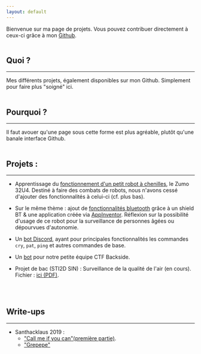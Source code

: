 ```yaml
---
layout: default
---
```


Bienvenue sur ma page de projets. Vous pouvez contribuer directement à ceux-ci grâce à mon [Github](https://github.com/M0onshadow).
<br/>
<br/>
## Quoi ?

* * * 

Mes différents projets, également disponibles sur mon Github. Simplement pour faire plus "soigné" ici.
<br/>
<br/>
## Pourquoi ?

* * * 

Il faut avouer qu'une page sous cette forme est plus agréable, plutôt qu'une banale interface Github.
<br/>
<br/>
## Projets :

* * *

- Apprentissage du [fonctionnement d'un petit robot à chenilles](https://github.com/M0onshadow/zumo32u4/tree/master/first_tests), le Zumo 32U4.
Destiné à faire des combats de robots, nous n'avons cessé d'ajouter des fonctionnalités à celui-ci (cf. plus bas).

- Sur le même thème : ajout de [fonctionnalités bluetooth](https://github.com/M0onshadow/zumo32u4/tree/master/bluetooth) grâce à un shield BT & une application créée via [AppInventor](https://appinventor.mit.edu). Réflexion sur la possibilité d'usage de ce robot pour la surveillance de personnes âgées ou dépourvues d'autonomie.

- Un [bot Discord](https://github.com/M0onshadow/discord-bot), ayant pour principales fonctionnalités les commandes `cry`, `pat`, `ping` et autres commandes de base.

- Un [bot](https://github.com/M0onshadow/Rebirth_bot) pour notre petite équipe CTF Backside.

- Projet de bac (STI2D SIN) : Surveillance de la qualité de l'air (en cours). Fichier : <a href="diapo.pdf" download="diapo.pdf" title="Cliquez pour télécharger">ici (PDF)</a>.
<br/>
<br/>

## Write-ups

* * *

- Santhacklaus 2019 :
  - <a href="ctf/Santhacklaus/CMIYC/callme">"Call me if you can"(première partie)</a>.<br/>
  - <a href="ctf/Santhacklaus/Grepepe/grepepe">"Grepepe"<a/><br/>
<br/>
<br/>
<br/>
